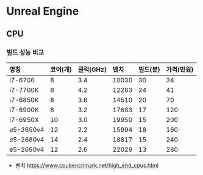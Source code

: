 # Unreal Engine

## CPU 

### 빌드 성능 비교

|    명칭   |  코어(개)  |  클럭(GHz)  |  벤치  |  빌드(분) | 가격(만원) |
| :-------- | :-------- | :---------  | :----- | :------- | :-------- |
| i7-6700   | 8         | 3.4         | 10030  | 30       | 34        |
| i7-7700K  | 8         | 4.2         | 12283  | 24       | 41        |
| i7-6850K  | 8         | 3.6         | 14510  | 20       | 70        |
| i7-6900K  | 8         | 3.2         | 17683  | 17       | 120       |
| i7-6950X  | 10        | 3.0         | 19950  | 15       | 200       |
| e5-2650v4 | 12        | 2.2         | 15994  | 18       | 160       |
| e5-2680v4 | 14        | 2.4         | 18817  | 15       | 240       |
| e5-2690v4 | 12        | 2.6         | 22029  | 13       | 280       |

* 벤치 https://www.cpubenchmark.net/high_end_cpus.html